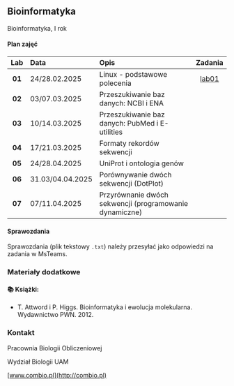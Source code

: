 ## Bioinformatyka

Bioinformatyka, I rok

#### Plan zajęć

| Lab | Data | Opis | Zadania |
| :-: | :--|:-- | :-: |
| **01** | 24/28.02.2025 | Linux - podstawowe polecenia  | [lab01](./labs/lab01.md) |
| **02** | 03/07.03.2025 | Przeszukiwanie baz danych: NCBI i ENA  | |
| **03** | 10/14.03.2025 | Przeszukiwanie baz danych: PubMed i E-utilities  | |
| **04** | 17/21.03.2025 | Formaty rekordów sekwencji  | |
| **05** | 24/28.04.2025 | UniProt i ontologia genów  | |
| **06** | 31.03/04.04.2025 | Porównywanie dwóch sekwencji (DotPlot)  | |
| **07** | 07/11.04.2025 | Przyrównanie dwóch sekwencji (programowanie dynamiczne) | |

#### Sprawozdania

Sprawozdania (plik tekstowy `.txt`) należy przesyłać jako odpowiedzi na zadania w MsTeams.


### Materiały dodatkowe


#### :books: Książki:

* T. Attword i P. Higgs. Bioinformatyka i ewolucja molekularna. Wydawnictwo PWN. 2012.


### Kontakt

Pracownia Biologii Obliczeniowej

Wydział Biologii UAM

[www.combio.pl](http://combio.pl)

